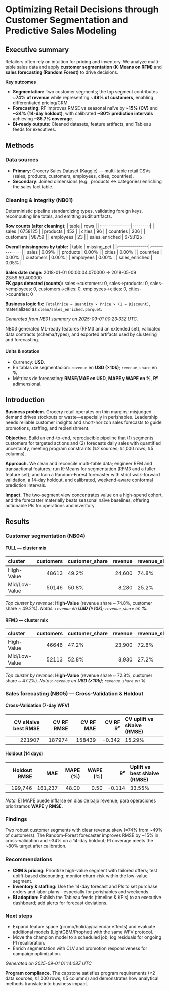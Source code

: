 # Optimizing Retail Decisions through Customer Segmentation and Predictive Sales Modeling

## Executive summary
Retailers often rely on intuition for pricing and inventory. We analyze multi-table sales data and apply **customer segmentation (K-Means on RFM)** and **sales forecasting (Random Forest)** to drive decisions.

**Key outcomes**
- **Segmentation:** Two customer segments; the top segment contributes ~**74% of revenue** while representing ~**49% of customers**, enabling differentiated pricing/CRM.
- **Forecasting:** RF improves RMSE vs seasonal naïve by **~15% (CV)** and **~34% (14-day holdout)**, with calibrated **~80% prediction intervals** achieving **~85.7% coverage**.
- **BI-ready outputs:** Cleaned datasets, feature artifacts, and Tableau feeds for executives.

## Methods

### Data sources
- **Primary**: Grocery Sales Dataset (Kaggle) — multi-table retail CSVs (sales, products, customers, employees, cities, countries).
- **Secondary**: Joined dimensions (e.g., products ↔ categories) enriching the sales fact table.

### Cleaning & integrity (NB01)
Deterministic pipeline standardizing types, validating foreign keys, recomputing line totals, and emitting audit artifacts.

**Row counts (after cleaning):**
| table          |    rows |
|:---------------|--------:|
| sales          | 6758125 |
| products       |     452 |
| cities         |      96 |
| countries      |     206 |
| customers      |   98759 |
| employees      |      23 |
| sales_enriched | 6758125 |

**Overall missingness by table:**
| table          | missing_pct   |
|:---------------|:--------------|
| sales          | 0.09%         |
| products       | 0.00%         |
| cities         | 0.00%         |
| countries      | 0.00%         |
| customers      | 0.00%         |
| employees      | 0.00%         |
| sales_enriched | 0.05%         |

**Sales date range:** 2018-01-01 00:00:04.070000 → 2018-05-09 23:59:59.400000  
**FK gaps detected (counts):** sales->customers: 0, sales->products: 0, sales->employees: 0, customers->cities: 0, employees->cities: 0, cities->countries: 0

**Business logic fix:** `TotalPrice = Quantity × Price × (1 − Discount)`, materialized as `clean/sales_enriched.parquet`.

_Generated from NB01 summary on 2025-09-01 00:23:33Z UTC._

NB03 generated ML-ready features (RFM3 and an extended set), validated data contracts (schema/types), and exported artifacts used by clustering and forecasting.
#### Units & notation
- Currency: **USD**.
- En tablas de segmentación: `revenue` en **USD (×10k)**; `revenue_share` en **%**.
- Métricas de forecasting: **RMSE/MAE en USD**, **MAPE y WAPE en %**, **R²** adimensional.


<!-- END:METHODS -->

## Introduction
**Business problem.** Grocery retail operates on thin margins; misjudged demand drives stockouts or waste—especially in perishables. Leadership needs reliable customer insights and short-horizon sales forecasts to guide promotions, staffing, and replenishment.

**Objective.** Build an end-to-end, reproducible pipeline that (1) segments customers for targeted actions and (2) forecasts daily sales with quantified uncertainty, meeting program constraints (≥2 sources; ≥1,000 rows; ≥5 columns).

**Approach.** We clean and reconcile multi-table data; engineer RFM and transactional features; run K-Means for segmentation (RFM3 and a fuller feature set); and train a Random-Forest forecaster with strict walk-forward validation, a 14-day holdout, and calibrated, weekend-aware conformal prediction intervals.

**Impact.** The two-segment view concentrates value on a high-spend cohort, and the forecaster materially beats seasonal naïve baselines, offering actionable PIs for operations and inventory.

## Results
### Customer segmentation (NB04)
#### FULL — cluster mix
| cluster       |   customers | customer_share   |   revenue | revenue_share   |
|:--------------|------------:|:-----------------|----------:|:----------------|
| High-Value | 48613 | 49.2% | 24,600 | 74.8% |
| Mid/Low-Value | 50146 | 50.8% | 8,280 | 25.2% |
_Top cluster by revenue_: **High-Value** (revenue share ~ 74.8%, customer share ~ 49.2%).
_Notas: `revenue` en **USD (×10k)**; `revenue_share` en **%**._
#### RFM3 — cluster mix
| cluster       |   customers | customer_share   |   revenue | revenue_share   |
|:--------------|------------:|:-----------------|----------:|:----------------|
| High-Value | 46646 | 47.2% | 23,900 | 72.8% |
| Mid/Low-Value | 52113 | 52.8% | 8,930 | 27.2% |
_Top cluster by revenue_: **High-Value** (revenue share ~ 72.8%, customer share ~ 47.2%).
_Notas: `revenue` en **USD (×10k)**; `revenue_share` en **%**._




### Sales forecasting (NB05) — Cross-Validation & Holdout

#### Cross-Validation (7-day WFV)
|   CV sNaive best RMSE |   CV RF RMSE |   CV RF MAE |   CV RF R² | CV uplift vs sNaive (RMSE)   |
|----------------------:|-------------:|------------:|-----------:|:-----------------------------|
|                221907 |       187974 |      158439 |     -0.342 | 15.29%                       |

#### Holdout (14 days)
|   Holdout RMSE |    MAE |   MAPE (%) |   WAPE (%) |     R² | Uplift vs best sNaive (RMSE)   |
|---------------:|-------:|-----------:|-----------:|-------:|:-------------------------------|
|        199,746 | 161,237 |      48.00 |       0.50 | -0.114 | 33.55% |

_Nota:_ El MAPE puede inflarse en días de bajo revenue; para operaciones priorizamos **WAPE** y **RMSE**.

### 
### Findings

Two robust customer segments with clear revenue skew (≈74% from ~49% of customers). The Random-Forest forecaster improves RMSE by ~15% in cross-validation and ~34% on a 14-day holdout; PI coverage meets the ~80% target after calibration.

### Recommendations
- **CRM & pricing:** Prioritize high-value segment with tailored offers; test uplift-based discounting; monitor churn-risk within the low-value segment.
- **Inventory & staffing:** Use the 14-day forecast and PIs to set purchase orders and labor plans—especially for perishables and weekends.
- **BI adoption:** Publish the Tableau feeds (timeline & KPIs) to an executive dashboard; add alerts for forecast deviations.

### Next steps
- Expand feature space (promo/holiday/calendar effects) and evaluate additional models (LightGBM/Prophet) with the same WFV protocol.
- Move the champion model to a scheduled job; log residuals for ongoing PI recalibration.
- Enrich segmentation with CLV and promotion responsiveness for campaign optimization.

_Generated on 2025-09-01 01:14:08Z UTC_

<!-- CLOSING_REQUIREMENTS -->
**Program compliance.** The capstone satisfies program requirements (≥2 data sources; ≥1,000 rows; ≥5 columns) and demonstrates how analytical methods translate into business impact.

<!-- Patched on 2025-09-01 02:42:34Z UTC -->
